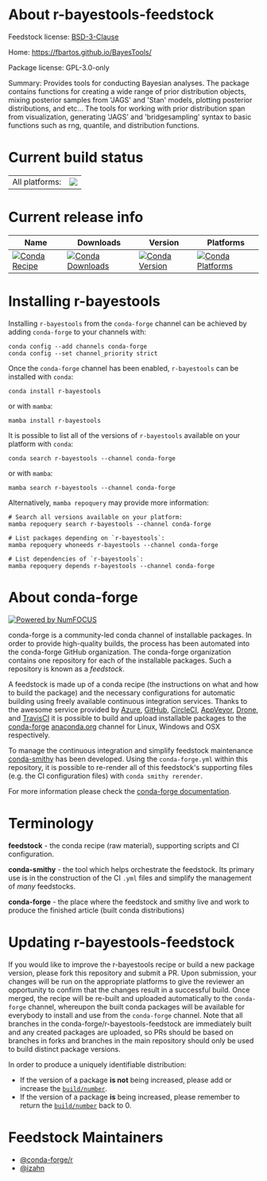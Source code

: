 About r-bayestools-feedstock
============================

Feedstock license: [BSD-3-Clause](https://github.com/conda-forge/r-bayestools-feedstock/blob/main/LICENSE.txt)

Home: https://fbartos.github.io/BayesTools/

Package license: GPL-3.0-only

Summary: Provides tools for conducting Bayesian analyses. The package contains functions for creating a wide range of prior distribution objects, mixing posterior samples from 'JAGS' and 'Stan' models, plotting posterior distributions, and etc... The tools for working with prior distribution span from visualization, generating 'JAGS' and 'bridgesampling' syntax to basic functions such as rng, quantile, and distribution functions.

Current build status
====================


<table><tr><td>All platforms:</td>
    <td>
      <a href="https://dev.azure.com/conda-forge/feedstock-builds/_build/latest?definitionId=13494&branchName=main">
        <img src="https://dev.azure.com/conda-forge/feedstock-builds/_apis/build/status/r-bayestools-feedstock?branchName=main">
      </a>
    </td>
  </tr>
</table>

Current release info
====================

| Name | Downloads | Version | Platforms |
| --- | --- | --- | --- |
| [![Conda Recipe](https://img.shields.io/badge/recipe-r--bayestools-green.svg)](https://anaconda.org/conda-forge/r-bayestools) | [![Conda Downloads](https://img.shields.io/conda/dn/conda-forge/r-bayestools.svg)](https://anaconda.org/conda-forge/r-bayestools) | [![Conda Version](https://img.shields.io/conda/vn/conda-forge/r-bayestools.svg)](https://anaconda.org/conda-forge/r-bayestools) | [![Conda Platforms](https://img.shields.io/conda/pn/conda-forge/r-bayestools.svg)](https://anaconda.org/conda-forge/r-bayestools) |

Installing r-bayestools
=======================

Installing `r-bayestools` from the `conda-forge` channel can be achieved by adding `conda-forge` to your channels with:

```
conda config --add channels conda-forge
conda config --set channel_priority strict
```

Once the `conda-forge` channel has been enabled, `r-bayestools` can be installed with `conda`:

```
conda install r-bayestools
```

or with `mamba`:

```
mamba install r-bayestools
```

It is possible to list all of the versions of `r-bayestools` available on your platform with `conda`:

```
conda search r-bayestools --channel conda-forge
```

or with `mamba`:

```
mamba search r-bayestools --channel conda-forge
```

Alternatively, `mamba repoquery` may provide more information:

```
# Search all versions available on your platform:
mamba repoquery search r-bayestools --channel conda-forge

# List packages depending on `r-bayestools`:
mamba repoquery whoneeds r-bayestools --channel conda-forge

# List dependencies of `r-bayestools`:
mamba repoquery depends r-bayestools --channel conda-forge
```


About conda-forge
=================

[![Powered by
NumFOCUS](https://img.shields.io/badge/powered%20by-NumFOCUS-orange.svg?style=flat&colorA=E1523D&colorB=007D8A)](https://numfocus.org)

conda-forge is a community-led conda channel of installable packages.
In order to provide high-quality builds, the process has been automated into the
conda-forge GitHub organization. The conda-forge organization contains one repository
for each of the installable packages. Such a repository is known as a *feedstock*.

A feedstock is made up of a conda recipe (the instructions on what and how to build
the package) and the necessary configurations for automatic building using freely
available continuous integration services. Thanks to the awesome service provided by
[Azure](https://azure.microsoft.com/en-us/services/devops/), [GitHub](https://github.com/),
[CircleCI](https://circleci.com/), [AppVeyor](https://www.appveyor.com/),
[Drone](https://cloud.drone.io/welcome), and [TravisCI](https://travis-ci.com/)
it is possible to build and upload installable packages to the
[conda-forge](https://anaconda.org/conda-forge) [anaconda.org](https://anaconda.org/)
channel for Linux, Windows and OSX respectively.

To manage the continuous integration and simplify feedstock maintenance
[conda-smithy](https://github.com/conda-forge/conda-smithy) has been developed.
Using the ``conda-forge.yml`` within this repository, it is possible to re-render all of
this feedstock's supporting files (e.g. the CI configuration files) with ``conda smithy rerender``.

For more information please check the [conda-forge documentation](https://conda-forge.org/docs/).

Terminology
===========

**feedstock** - the conda recipe (raw material), supporting scripts and CI configuration.

**conda-smithy** - the tool which helps orchestrate the feedstock.
                   Its primary use is in the construction of the CI ``.yml`` files
                   and simplify the management of *many* feedstocks.

**conda-forge** - the place where the feedstock and smithy live and work to
                  produce the finished article (built conda distributions)


Updating r-bayestools-feedstock
===============================

If you would like to improve the r-bayestools recipe or build a new
package version, please fork this repository and submit a PR. Upon submission,
your changes will be run on the appropriate platforms to give the reviewer an
opportunity to confirm that the changes result in a successful build. Once
merged, the recipe will be re-built and uploaded automatically to the
`conda-forge` channel, whereupon the built conda packages will be available for
everybody to install and use from the `conda-forge` channel.
Note that all branches in the conda-forge/r-bayestools-feedstock are
immediately built and any created packages are uploaded, so PRs should be based
on branches in forks and branches in the main repository should only be used to
build distinct package versions.

In order to produce a uniquely identifiable distribution:
 * If the version of a package **is not** being increased, please add or increase
   the [``build/number``](https://docs.conda.io/projects/conda-build/en/latest/resources/define-metadata.html#build-number-and-string).
 * If the version of a package **is** being increased, please remember to return
   the [``build/number``](https://docs.conda.io/projects/conda-build/en/latest/resources/define-metadata.html#build-number-and-string)
   back to 0.

Feedstock Maintainers
=====================

* [@conda-forge/r](https://github.com/conda-forge/r/)
* [@izahn](https://github.com/izahn/)


